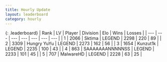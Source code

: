 ```yaml
---
title: Hourly Update
layout: leaderboard
category: hourly
---
```


{: .leaderboard}
| Rank | LV | Player | Division | Elo | Wins | Losses |
| --- | --- | --- | --- | --- | --- | --- |
| <span data-change="0">1</span> | 2066 | <span title="ID: 353063">Sktima</span> | LEGEND | <span data-change="0">2298</span> | <span data-change="0">220</span> | <span data-change="0">89</span> |
| <span data-change="0">2</span> | 3309 | <span title="ID: 164871">Hungry YuYu</span> | LEGEND | <span data-change="-14">2273</span> | <span data-change="0">162</span> | <span data-change="1">56</span> |
| <span data-change="0">3</span> | 1654 | <span title="ID: 392407">Kunzut1k</span> | LEGEND | <span data-change="0">2235</span> | <span data-change="0">100</span> | <span data-change="0">43</span> |
| <span data-change="0">4</span> | 863 | <span title="ID: 174294">SAAAAAAANNNNNSS</span> | LEGEND | <span data-change="0">2233</span> | <span data-change="0">101</span> | <span data-change="0">45</span> |
| <span data-change="0">5</span> | 707 | <span title="ID: 261794">MalwareHD</span> | LEGEND | <span data-change="0">2228</span> | <span data-change="0">63</span> | <span data-change="0">25</span> |